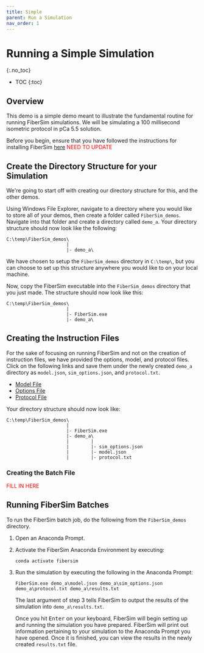 ```yaml
---
title: Simple
parent: Run a Simulation
nav_order: 1
---
```


# Running a Simple Simulation
{:.no_toc}

* TOC
{:toc}

## Overview

This demo is a simple demo meant to illustrate the fundamental routine for running FiberSim simulations. We will be simulating a 100 millisecond isometric protocol in pCa 5.5 solution.

Before you begin, ensure that you have followed the instructions for installing FiberSim [here]() <font color="red">NEED TO UPDATE</font>

## Create the Directory Structure for your Simulation

We're going to start off with creating our directory structure for this, and the other demos.

Using Windows File Explorer, navigate to a directory where you would like to store all of your demos, then create a folder called `FiberSim_demos`. Navigate into that folder and  create a directory called `demo_a`. Your directory structure should now look like the following:

```
C:\temp\FiberSim_demos\
                      |
                      |- demo_a\
```

We have chosen to setup the `FiberSim_demos` directory in `C:\temp\`, but you can choose to set up this structure anywhere you would like to on your local machine.

Now, copy the FiberSim executable into the `FiberSim_demos` directory that you just made. The structure should now look like this:

```
C:\temp\FiberSim_demos\
                      |
                      |- FiberSim.exe
                      |- demo_a\
```

## Creating the Instruction Files

For the sake of focusing on running FiberSim and not on the creation of instruction files, we have provided the options, model, and protocol files. Click on the following links and save them under the newly created `demo_a` directory as `model.json`, `sim_options.json`, and `protocol.txt`.

+ [Model File](model.json)
+ [Options File](sim_options.json)
+ [Protocol File](protocol_file.txt)

Your directory structure should now look like:

```
C:\temp\FiberSim_demos\
                      |
                      |- FiberSim.exe
                      |- demo_a\
                      |        |
                      |        |- sim_options.json
                      |        |- model.json
                      |        |- protocol.txt
```

### Creating the Batch File

<font color="red">FILL IN HERE</font>

## Running FiberSim Batches

To run the FiberSim batch job, do the following from the `FiberSim_demos` directory.

1. Open an Anaconda Prompt.
2. Activate the FiberSim Anaconda Environment by executing:
    ```
    conda activate fibersim
    ```
3. Run the simulation by executing the following in the Anaconda Prompt:
    ```
    FiberSim.exe demo_a\model.json demo_a\sim_options.json demo_a\protocol.txt demo_a\results.txt
    ```
    The last argument of step 3 tells FiberSim to output the results of the simulation into `demo_a\results.txt`.

    Once you hit <kbd>Enter</kbd> on your keyboard, FiberSim will begin setting up and running the simulation you have prepared. FiberSim will print out information pertaining to your simulation to the Anaconda Prompt you have opened. Once it is finished, you can view the results in the newly created `results.txt` file.